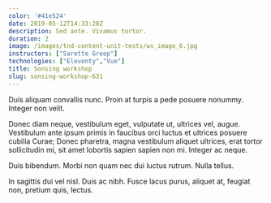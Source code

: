 ```yaml
---
color: '#41e524'
date: 2019-05-12T14:33:28Z
description: Sed ante. Vivamus tortor.
duration: 2
image: /images/tnd-content-unit-tests/ws_image_6.jpg
instructors: ["Sarette Greep"]
technologies: ["Eleventy","Vue"]
title: Sonsing workshop
slug: sonsing-workshop-631
---
```

Duis aliquam convallis nunc. Proin at turpis a pede posuere nonummy. Integer non velit.

Donec diam neque, vestibulum eget, vulputate ut, ultrices vel, augue. Vestibulum ante ipsum primis in faucibus orci luctus et ultrices posuere cubilia Curae; Donec pharetra, magna vestibulum aliquet ultrices, erat tortor sollicitudin mi, sit amet lobortis sapien sapien non mi. Integer ac neque.

Duis bibendum. Morbi non quam nec dui luctus rutrum. Nulla tellus.

In sagittis dui vel nisl. Duis ac nibh. Fusce lacus purus, aliquet at, feugiat non, pretium quis, lectus.
